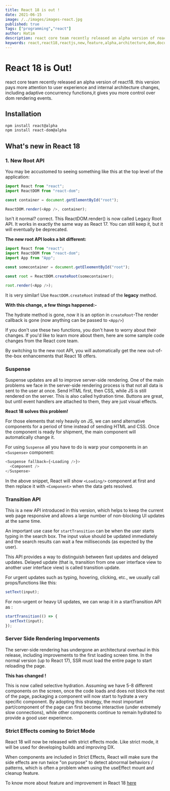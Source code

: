 ```yaml
---
title: React 18 is out !
date: 2021-06-15
image: /../images/images-react.jpg
published: true
Tags: ["programming","react"]
author: Hatim
description: react core team recently released an alpha version of react18. This version pays more attention to user experience and internal architecture changes, including adaptive concurrency functions. It gives you more control over dom rendering events.
keywords: react,react18,reactjs,new,feature,alpha,architecture,dom,document,API,root,suspense,transition,effects,strict,javascript,mode
---
```


# React 18 is Out!

react core team recently released an alpha version of react18. this version pays more attention to user experience and internal architecture changes, including adaptive concurrency functions,it gives you more control over dom rendering events.

## Installation

```bash
npm install react@alpha
npm install react-dom@alpha
```

## What's new in React 18

### 1. New Root API

You may be accustomed to seeing something like this at the top level of the application:

```javascript
import React from "react";
import ReactDOM from "react-dom";

const container = document.getElementById("root");

ReactDOM.render(<App />, container);
```

Isn't it normal? correct. This ReactDOM.render() is now called Legacy Root API. It works in exactly the same way as React 17. You can still keep it, but it will eventually be deprecated.

**The new root API looks a bit different:**

```javascript
import React from "react";
import ReactDOM from "react-dom";
import App from "App";

const somecontainer = document.getEleementById("root");

const root = ReactDOM.createRoot(somecontainer);

root.render(<App />);
```

It is very similar! Use `ReactDOM.createRoot` instead of the **legacy** method.

**With this change, a few things happened:-**

The hydrate method is gone, now it is an option in `createRoot`-The render callback is gone (now anything can be passed to `<App/>`)

If you don't use these two functions, you don't have to worry about their changes. If you'd like to learn more about them, here are some sample code changes from the React core team.

By switching to the new root API, you will automatically get the new out-of-the-box enhancements that React 18 offers.

### Suspense

Suspense updates are all to improve server-side rendering. One of the main problems we face in the server-side rendering process is that not all data is sent to the user at once. Send HTML first, then CSS, while JS is still rendered on the server. This is also called hydration time. Buttons are great, but until event handlers are attached to them, they are just visual effects.

**React 18 solves this problem!**

For those elements that rely heavily on JS, we can send alternative components for a period of time instead of sending HTML and CSS. Once the component is ready for shipment, the main component will automatically change it.

For using `Suspense` all you have to do is warp your components in an `<Suspense>` component:

```javascript
<Suspense fallback={<Loading />}>
  <Component />
</Suspense>
```

In the above snippet, React will show `<Loading/>` component at first and then replace it with `<Component>` when the data gets resolved.

### Transition API

This is a new API introduced in this version, which helps to keep the current web page responsive and allows a large number of non-blocking UI updates at the same time.

An important use case for `startTransition` can be when the user starts typing in the search box. The input value should be updated immediately and the search results can wait a few milliseconds (as expected by the user).

This API provides a way to distinguish between fast updates and delayed updates.
Delayed update (that is, transition from one user interface view to another user interface view) is called transition update.

For urgent updates such as typing, hovering, clicking, etc., we usually call props/functions like this:

```javascript
setText(input);
```

For non-urgent or heavy UI updates, we can wrap it in a startTransition API as :

```javascript
startTransition(() => {
  setText(input);
});
```

### Server Side Rendering Imporvements

The server-side rendering has undergone an architectural overhaul in this release, including improvements to the first loading screen time.
In the normal version (up to React 17), SSR must load the entire page to start reloading the page.

**This has changed !**

This is now called selective hydration. Assuming we have 5-8 different components on the screen, once the code loads and does not block the rest of the page, packaging a component will now start to hydrate a very specific component. By adopting this strategy, the most important part/component of the page can first become interactive (under extremely slow connections), while other components continue to remain hydrated to provide a good user experience.

### Strict Effects coming to Strict Mode

React 18 will now be released with strict effects mode. Like strict mode, it will be used for developing builds and improving DX.

When components are included in Strict Effects, React will make sure the side effects are run twice "on purpose" to detect abnormal behaviors / patterns, which is often a problem when using the useEffect mount and cleanup feature.

To know more about feature and improvement in React 18 [here](https://reactjs.org/blog/20/the-plan-for-react-18.html)
